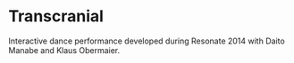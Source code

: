 # Transcranial

Interactive dance performance developed during Resonate 2014 with Daito Manabe and Klaus Obermaier.